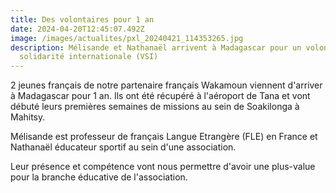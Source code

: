 ```yaml
---
title: Des volontaires pour 1 an
date: 2024-04-20T12:45:07.492Z
image: /images/actualites/pxl_20240421_114353265.jpg
description: Mélisande et Nathanaël arrivent à Madagascar pour un volontariat de
  solidarité internationale (VSI)
---
```

2﻿ jeunes français de notre partenaire français Wakamoun viennent d'arriver à Madagascar pour 1 an. Ils ont été récupéré à l'aéroport de Tana et vont débuté leurs premières semaines de missions au sein de Soakilonga à Mahitsy.

M﻿élisande est professeur de français Langue Etrangère (FLE) en France et Nathanaël éducateur sportif au sein d'une association.

L﻿eur présence et compétence vont nous permettre d'avoir une plus-value pour la branche éducative de l'association.